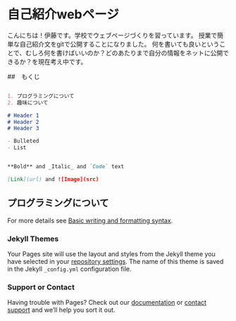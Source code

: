 # 自己紹介webページ

こんにちは！伊藤です。学校でウェブページづくりを習っています。
授業で簡単な自己紹介文をgitで公開することになりました。
何を書いても良いということで、むしろ何を書けばいいのか？どのあたりまで自分の情報をネットに公開できるか？を現在考え中です。

##　もくじ
```markdown

1. プログラミングについて
2. 趣味について

# Header 1
# Header 2
# Header 3

- Bulleted
- List


**Bold** and _Italic_ and `Code` text

[Link](url) and ![Image](src)
```

## プログラミングについて


For more details see [Basic writing and formatting syntax](https://docs.github.com/en/github/writing-on-github/getting-started-with-writing-and-formatting-on-github/basic-writing-and-formatting-syntax).

### Jekyll Themes

Your Pages site will use the layout and styles from the Jekyll theme you have selected in your [repository settings](https://github.com/karuiisi/20220422/settings/pages). The name of this theme is saved in the Jekyll `_config.yml` configuration file.

### Support or Contact

Having trouble with Pages? Check out our [documentation](https://docs.github.com/categories/github-pages-basics/) or [contact support](https://support.github.com/contact) and we’ll help you sort it out.
